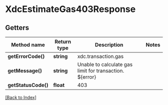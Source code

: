 # XdcEstimateGas403Response

## Getters

Method name | Return type | Description | Notes
------------ | ------------- | ------------- | -------------
**getErrorCode()** | **string** | xdc.transaction.gas |
**getMessage()** | **string** | Unable to calculate gas limit for transaction. ${error} |
**getStatusCode()** | **float** | 403 |

[[Back to Index]](../index.md)
